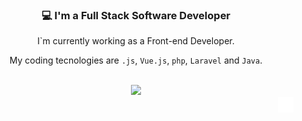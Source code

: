 <div display="inline-block">
 <h3 align="center">  💻 I'm a Full Stack Software Developer </h3>
  <p align="center">I`m currently working as a Front-end Developer.</p>
  <p align="center">My coding tecnologies are <code>.js</code>, <code>Vue.js</code>, <code>php</code>, <code>Laravel</code> and <code>Java</code>.</p>
</div>
<br>
<div align="center"  display="inline-block">
<div>
  <img height="180em" src="https://github-readme-stats.vercel.app/api/top-langs/?username=MattsBarbosa&layout=compact&langs_count=7&theme=dracula"/>
 <br>
  <a  href="https://www.linkedin.com/in/dev-matheus-barbosa/"><img align="right" width="25px" src="https://github.com/Aakarsh-B/trying-repos/blob/master/linkedin.svg" />
</div>

